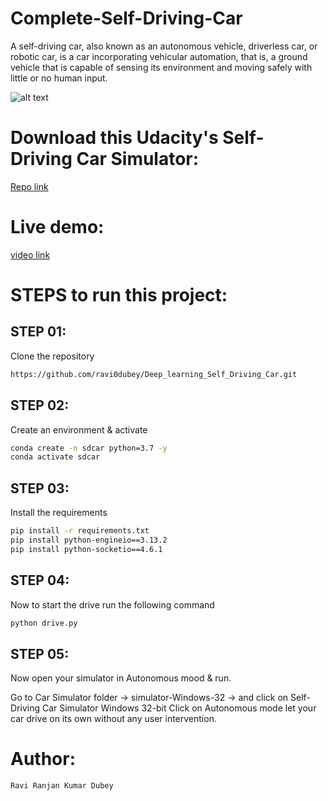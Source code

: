 # Complete-Self-Driving-Car

A self-driving car, also known as an autonomous vehicle, driverless car, or robotic car, is a car incorporating vehicular automation, that is, a ground vehicle that is capable of sensing its environment and moving safely with little or no human input.


![alt text](https://cdn.dribbble.com/users/1815/screenshots/2589016/car_dr.gif)


# Download this Udacity's Self-Driving Car Simulator:

[Repo link](https://github.com/udacity/self-driving-car-sim)


# Live demo:
[video link](https://youtu.be/707kKmtrjrE)


# STEPS to run this project:


## STEP 01: 
Clone the repository

```bash
https://github.com/ravi0dubey/Deep_learning_Self_Driving_Car.git
```

## STEP 02: 
Create an environment & activate


```bash
conda create -n sdcar python=3.7 -y
conda activate sdcar
```

## STEP 03: 
Install the requirements


```bash
pip install -r requirements.txt
pip install python-engineio==3.13.2
pip install python-socketio==4.6.1

```


## STEP 04: 
Now to start the drive run the following command


```bash
python drive.py
```

## STEP 05: 

Now open your simulator in Autonomous mood & run.

Go to Car Simulator folder -> simulator-Windows-32 -> and click on Self-Driving Car Simulator Windows 32-bit
Click on Autonomous mode let your car drive on its own without any user intervention.


# Author:
```bash
Ravi Ranjan Kumar Dubey

```

